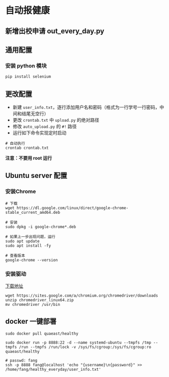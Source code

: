 # 自动报健康

## 新增出校申请 out_every_day.py

## 通用配置

### 安装 python 模块

```bash
pip install selenium
```

## 更改配置

* 新建 `user_info.txt`，逐行添加用户名和密码（格式为一行学号一行密码，中间和结尾无空行）
* 更改 `crontab.txt` 中 `upload.py` 的绝对路径
* 修改 `auto_upload.py` 的 `#!` 路径 
* 运行如下命令实现定时启动

```shell script
# 自动执行
crontab crontab.txt
```

**注意：不要用 root 运行**

## Ubuntu server 配置

### 安装Chrome

```shell script
# 下载
wget https://dl.google.com/linux/direct/google-chrome-stable_current_amd64.deb

# 安装
sudo dpkg -i google-chrome*.deb

# 如果上一步出现问题，运行
sudo apt update
sudo apt install -fy

# 查看版本
google-chrome --version
```

### 安装驱动

[下载地址](https://sites.google.com/a/chromium.org/chromedriver/downloads)

```shell script
wget https://sites.google.com/a/chromium.org/chromedriver/downloads
unzip chromedriver_linux64.zip
mv chromedriver /usr/bin
```

## docker 一键部署

```shell script
sudo docker pull quaeast/healthy

sudo docker run -p 8888:22 -d --name systemd-ubuntu --tmpfs /tmp --tmpfs /run --tmpfs /run/lock -v /sys/fs/cgroup:/sys/fs/cgroup:ro quaeast/healthy

# passwd: fang
ssh -p 8888 fang@localhost 'echo "{username}\n{password}" >> /home/fang/healthy_everyday/user_info.txt'
```

